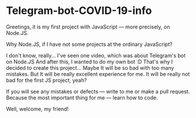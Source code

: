 # Telegram-bot-COVID-19-info

Greetings, it is my first project with JavaScript — more precisely, on Node.JS.

Why Node.JS, if I have not some projects at the ordinary JavaScript?

I don't know, really...
I've seen one video, which was about Telegram's bot on Node.JS
And after this, I wanted to do my own bot :D
That's why I decided to create this project...
Maybe It will be so bad with too many mistakes.
But It will be really excellent experience for me.
It will be really not bad for the first JS project, yeah?

If you will see any mistakes or defects — write to me or make a pull request.
Because the most important thing for me — learn how to code.

Well, welcome, my friend!
